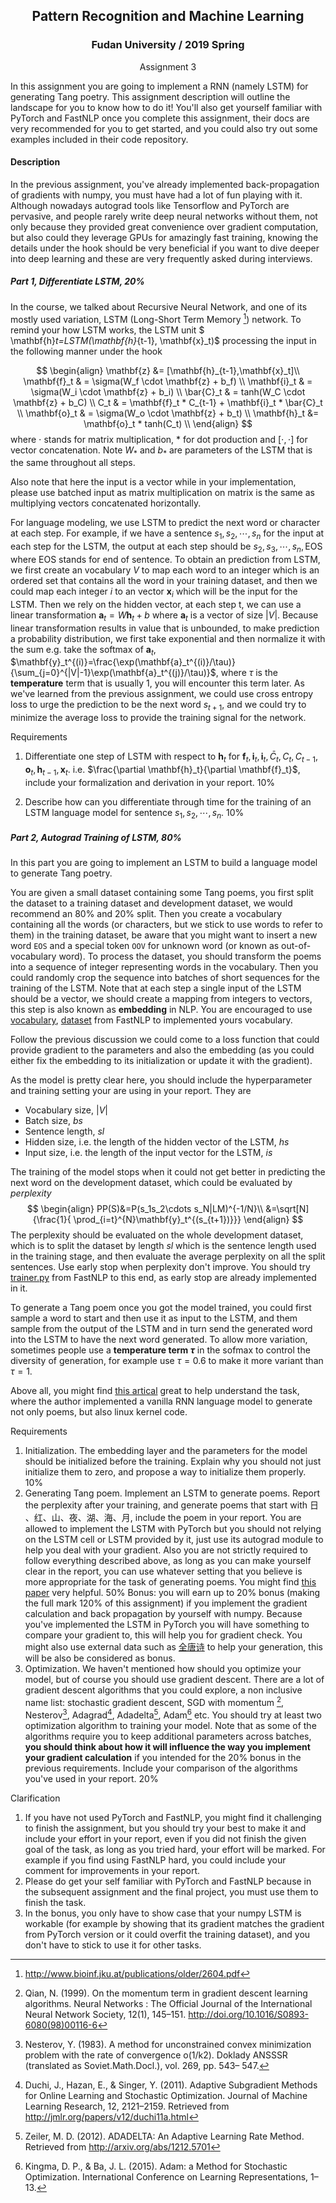 ## <center>Pattern Recognition and Machine Learning</center>

### <center>Fudan University / 2019 Spring</center>

<center>Assignment 3</center>

In this assignment you are going to implement a RNN (namely LSTM) for generating Tang poetry. This assignment description will outline the landscape for you to know how to do it! You'll also get yourself familiar with PyTorch and FastNLP once you complete this assignment, their docs are very recommended for you to get started, and you could also try out some examples included in their code repository.

#### Description

In the previous assignment, you've already implemented back-propagation of gradients with numpy, you must have had a lot of fun playing with it. Although nowadays autograd tools like Tensorflow and PyTorch are pervasive, and people rarely write deep neural networks without them, not only because they provided great convenience over gradient computation, but also could they leverage GPUs for amazingly fast training, knowing the details under the hook should be very beneficial if you want to dive deeper into deep learning and these are very frequently asked during interviews.

##### Part 1, Differentiate LSTM, 20%

In the course, we talked about Recursive Neural Network, and one of its mostly used variation, LSTM (Long-Short Term Memory [^Hochreiter & Schmidhuber (1997)]) network. To remind your how LSTM works, the LSTM unit $ \mathbf{h}_t=LSTM(\mathbf{h}_{t-1}, \mathbf{x}_t)$ processing the input in the following manner under the hook

$$
\begin{align}
\mathbf{z} &= [\mathbf{h}_{t-1},\mathbf{x}_t]\\
\mathbf{f}_t & = \sigma(W_f \cdot \mathbf{z} + b_f) \\
\mathbf{i}_t & = \sigma(W_i \cdot \mathbf{z} + b_i) \\
\bar{C}_t & = tanh(W_C \cdot \mathbf{z} + b_C) \\
C_t & = \mathbf{f}_t * C_{t-1} + \mathbf{i}_t * \bar{C}_t \\
\mathbf{o}_t & = \sigma(W_o \cdot \mathbf{z} + b_t) \\
\mathbf{h}_t &= \mathbf{o}_t * tanh(C_t) \\
\end{align}
$$
where $\cdot$ stands for matrix multiplication, $*$ for dot production and $[\cdot, \cdot]$ for vector concatenation. Note $W_{*}$ and $b_{*}$ are parameters of the LSTM that is the same throughout all steps.

Also note that here the input is a vector while in your implementation, please use batched input as matrix multiplication on matrix is the same as multiplying vectors concatenated horizontally.

For language modeling, we use LSTM to predict the next word or character at each step. For example, if we have a sentence $s_1, s_2,\cdots, s_n$ for the input at each step for the LSTM, the output at each step should be $s_2,s_3,\cdots, s_n, \text{EOS}$ where EOS stands for end of sentence. To obtain an prediction from LSTM, we first create an vocabulary $V$ to map each word to an integer which is an ordered set that contains all the word in your training dataset, and then we could map each integer $i$ to an vector $\mathbf{x}_i$ which will be the input for the LSTM. Then we rely on the hidden vector, at each step t, we can use a linear transformation $\mathbf{a}_t = W\mathbf{h}_t + b$  where $\mathbf{a}_t$ is a vector of size $|V|$. Because linear transformation results in value that is unbounded, to make prediction a probability distribution, we first take exponential and then normalize it with the sum e.g. take the softmax of $\mathbf{a}_t$, $\mathbf{y}_t^{(i)}=\frac{\exp(\mathbf{a}_t^{(i)}/\tau)}{\sum_{j=0}^{|V|-1}\exp(\mathbf{a}_t^{(j)}/\tau)}$, where $\tau$ is the **temperature** term that is usually 1, you will encounter this term later. As we've learned from the previous assignment, we could use cross entropy loss to urge the prediction to be the next word $s_{t+1}$, and we could try to minimize the average loss to provide the training signal for the network.


Requirements

1. Differentiate one step of LSTM with respect to $\mathbf{h}_t$ for $\mathbf{f}_t, \mathbf{i}_t, \mathbf{i}_t, \bar{C}_t, C_t, C_{t-1},\mathbf{o}_t, \mathbf{h}_{t-1}, \mathbf{x}_t$. i.e. $\frac{\partial \mathbf{h}_t}{\partial \mathbf{f}_t}$, include your formalization and derivation in your report. 10%

2. Describe how can you differentiate through time for the training of an LSTM language model for sentence $s_1,s_2,\cdots, s_n$. 10%

##### Part 2, Autograd Training of LSTM, 80%

In this part you are going to implement an LSTM to build a language model to generate Tang poetry.

You are given a small dataset containing some Tang poems, you first split the dataset to a training dataset and development dataset, we would recommend an 80% and 20% split. Then you create a vocabulary containing all the words (or characters, but we stick to use words to refer to them) in the training dataset, be aware that you might want to insert a new word `EOS` and a special token  `OOV` for unknown word (or known as out-of-vocabulary word). To process the dataset, you should transform the poems into a sequence of integer representing words in the vocabulary. Then you could randomly crop the sequence into batches of short sequences for the training of the LSTM. Note that at each step a single input of the LSTM should be a vector, we should create a mapping from integers to vectors, this step is also known as **embedding** in NLP. You are encouraged to use [vocabulary](<https://github.com/fastnlp/fastNLP/blob/master/fastNLP/core/vocabulary.py>), [dataset](<https://github.com/fastnlp/fastNLP/blob/master/fastNLP/core/dataset.py>) from FastNLP to implemented yours vocabulary.

Follow the previous discussion we could come to a loss function that could provide gradient to the parameters and also the embedding (as you could either fix the embedding to its initialization or update it with the gradient).

As the model is pretty clear here, you should include the hyperparameter and training setting your are using in your report. They are

- Vocabulary size, $|V|$
- Batch size, $bs$
- Sentence length, $sl$
- Hidden size, i.e. the length of the hidden vector of the LSTM, $hs$
- Input size, i.e. the length of the input vector for the LSTM, $is$

The training of the model stops when it could not get better in predicting the next word on the development dataset, which could be evaluated by *perplexity* 
$$
\begin{align}
PP(S)&=P(s_1s_2\cdots s_N|LM)^{-1/N}\\
&=\sqrt[N]{\frac{1}{ \prod_{i=t}^{N}\mathbf{y}_t^{(s_{t+1})}}}
\end{align}
$$
The perplexity should be evaluated on the whole development dataset, which is to split the dataset by length $sl$ which is the sentence length used in the training stage, and then evaluate the average perplexity on all the split sentences. Use early stop when perplexity don't improve. You should try [trainer.py](<https://github.com/fastnlp/fastNLP/blob/master/fastNLP/core/trainer.py>) from FastNLP to this end, as early stop are already implemented in it.

To generate a Tang poem once you got the model trained, you could first sample a word to start and then use it as input to the LSTM, and them sample from the output of the LSTM and in turn send the generated word into the LSTM to have the next word generated. To allow more variation, sometimes people use a **temperature term $\tau$** in the sofmax to control the diversity of generation, for example use $\tau=0.6$ to make it more variant than $\tau=1$.

Above all, you might find [this artical](http://karpathy.github.io/2015/05/21/rnn-effectiveness/) great to help understand the task, where the author implemented a vanilla RNN language model to generate not only poems, but also linux kernel code. 



Requirements

1. Initialization. The embedding layer and the parameters for the model should be initialized before the training. Explain why you should not just initialize them to zero, and propose a way to initialize them properly. 10%
2. Generating Tang poem. Implement an LSTM to generate poems. Report the perplexity after your training, and generate poems that start with 日 、红、山、夜、湖、海、月, include the poem in your report. You are allowed to implement the LSTM with PyTorch but you should not relying on the LSTM cell or LSTM provided by it, just use its autograd module to help you deal with your gradient. Also you are not strictly required to follow everything described above, as long as you can make yourself clear in the report, you can use whatever setting that you believe is more appropriate for the task of generating poems. You might find [this paper](<https://www.aclweb.org/anthology/D14-1074>) very helpful. 50%
   Bonus: you will earn up to 20% bonus (making the full mark 120% of this assignment) if you implement the gradient calculation and back propagation by yourself with numpy. Because you've implemented the LSTM in PyTorch you will have something to compare your gradient to, this will help you for gradient check. You might also use external data such as [全唐诗](<https://github.com/chinese-poetry/chinese-poetry>) to help your generation, this will be also be considered as bonus.
3. Optimization. We haven't mentioned how should you optimize your model, but of course you should use gradient descent. There are a lot of gradient descent algorithms that you could explore, a non inclusive name list: stochastic gradient descent, SGD with momentum [^2], Nesterov[^3], Adagrad[^4], Adadelta[^5], Adam[^6] etc. You should try at least two optimization algorithm to training your model. Note that as some of the algorithms require you to keep additional parameters across batches, **you should think about how it will influence the way you implement your gradient calculation** if you intended for the 20% bonus in the previous requirements. Include your comparison of the algorithms you've used in your report. 20%

Clarification

1. If you have not used PyTorch and FastNLP, you might find it challenging to finish the assignment, but you should try your best to make it and include your effort in your report, even if you did not finish the given goal of the task, as long as you tried hard, your effort will be marked. For example if you find using FastNLP hard, you could include your comment for improvements in your report.
2. Please do get your self familiar with PyTorch and FastNLP because in the subsequent assignment and the final project, you must use them to finish the task.
3. In the bonus, you only have to show case that your numpy LSTM is workable (for example by showing that its gradient matches the gradient from PyTorch version or it could overfit the training dataset), and you don't have to stick to use it for other tasks.

[^Hochreiter & Schmidhuber (1997)]:http://www.bioinf.jku.at/publications/older/2604.pdf
[^ 2]: Qian, N. (1999). On the momentum term in gradient descent learning algorithms. Neural Networks : The Official Journal of the International Neural Network Society, 12(1), 145–151. <http://doi.org/10.1016/S0893-6080(98)00116-6>
[^ 3]: Nesterov, Y. (1983). A method for unconstrained convex minimization problem with the rate of convergence o(1/k2). Doklady ANSSSR (translated as Soviet.Math.Docl.), vol. 269, pp. 543– 547.
[^ 4]: Duchi, J., Hazan, E., & Singer, Y. (2011). Adaptive Subgradient Methods for Online Learning and Stochastic Optimization. Journal of Machine Learning Research, 12, 2121–2159. Retrieved from <http://jmlr.org/papers/v12/duchi11a.html>
[^ 5]: Zeiler, M. D. (2012). ADADELTA: An Adaptive Learning Rate Method. Retrieved from <http://arxiv.org/abs/1212.5701>
[^ 6]:Kingma, D. P., & Ba, J. L. (2015). Adam: a Method for Stochastic Optimization. International Conference on Learning Representations, 1–13.